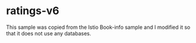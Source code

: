 # ratings-v6

This sample was copied from the Istio Book-info sample and I modified it so that it does not use any databases.  

